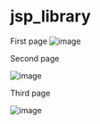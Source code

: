 # jsp_library

First page 
![image](https://github.com/tejasnikam59/jsp_library/assets/119404811/73ee4f67-77d6-4a77-aaac-04c8a8761706)

Second page 

![image](https://github.com/tejasnikam59/jsp_library/assets/119404811/10593144-c909-4b0f-a2a5-5a39affa9b73)

Third page 

![image](https://github.com/tejasnikam59/jsp_library/assets/119404811/2ec74bb4-c07b-44d1-8948-79dc53c63101)




 
